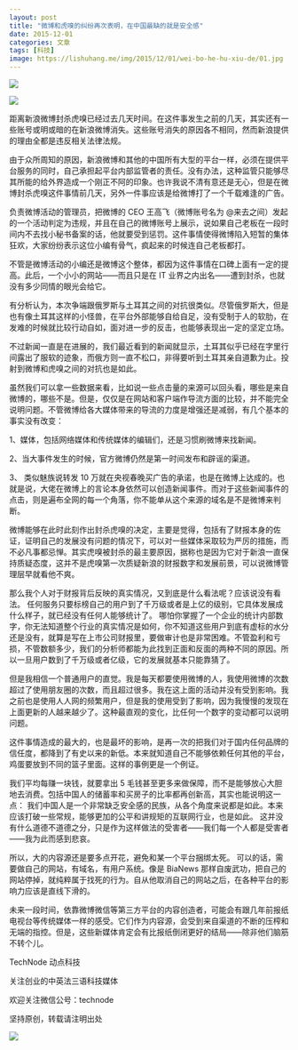 ```yaml
---
layout: post
title: "微博和虎嗅的纠纷再次表明，在中国最缺的就是安全感"
date: 2015-12-01
categories: 文章
tags: [科技]
image: https://lishuhang.me/img/2015/12/01/wei-bo-he-hu-xiu-de/01.jpg
---
```


![](http://mmbiz.qpic.cn/mmbiz/nmVQQlxOIsLEibhZDicbUMOO6ic9FaiaoLwI0CUBdlhJGv1Pq6levR3F1SK4HVHTVIZuibDdYWyicibGUdPCPQFJSBHdQ/0?wx_fmt=jpeg)

![](https://lishuhang.me/img/2015/12/01/wei-bo-he-hu-xiu-de/01.jpg)

距离新浪微博封杀虎嗅已经过去几天时间。在这件事发生之前的几天，其实还有一些账号或明或暗的在新浪微博消失。这些账号消失的原因各不相同，然而新浪提供的理由全都是违反相关法律法规。

由于众所周知的原因，新浪微博和其他的中国所有大型的平台一样，必须在提供平台服务的同时，自己承担起平台内部监管者的责任。没有办法，这种监管只能够尽其所能的给外界造成一个刚正不阿的印象。也许我说不清有意还是无心，但是在微博封杀虎嗅这件事情前几天，另外一件事应该是给微博打了一个千载难逢的广告。

负责微博活动的管理员，把微博的 CEO 王高飞（微博账号名为 @来去之间）发起的一个活动判定为违规，并且在自己的微博账号上展示，说如果自己老板在一段时间内不去找小秘书备案的话，他就要受到惩罚。这件事情使得微博陷入短暂的集体狂欢，大家纷纷表示这位小编有骨气，疯起来的时候连自己老板都打。

不管是微博活动的小编还是微博这个整体，都因为这件事情在口碑上面有一定的提高。此后，一个小小的网站——而且只是在 IT 业界之内出名——遭到封杀，也就没有多少同情的眼光会给它。

有分析认为，本次争端跟俄罗斯与土耳其之间的对抗很类似。尽管俄罗斯大，但是也有像土耳其这样的小怪兽，在平台外部能够自给自足，没有受制于人的软肋，在发难的时候就比较行动自如，面对进一步的反击，也能够表现出一定的坚定立场。

不过新闻一直是在进展的，我们最近看到的新闻就显示，土耳其似乎已经在字里行间露出了服软的迹象，而俄方则一直不松口，非得要听到土耳其亲自道歉为止。投射到微博和虎嗅之间的对抗也是如此。

虽然我们可以拿一些数据来看，比如说一些点击量的来源可以回头看，哪些是来自微博的，哪些不是。但是，仅仅是在网站和客户端作导流方面的比较，并不能完全说明问题。不管微博给各大媒体带来的导流的力度是增强还是减弱，有几个基本的事实没有改变：

1、媒体，包括网络媒体和传统媒体的编辑们，还是习惯刷微博来找新闻。

2、当大事件发生的时候，官方微博仍然是第一时间发布和辟谣的渠道。

3、 类似魅族说转发 10 万就在央视春晚买广告的承诺，也是在微博上达成的。也就是说，大佬在微博上的言论本身依然可以创造新闻事件。而对于这些新闻事件的点击，则是遍布全网的每一个角落，你不能单从这个来源的域名是不是微博来判断。

微博能够在此时此刻作出封杀虎嗅的决定，主要是觉得，包括有了财报本身的佐证，证明自己的发展没有问题的情况下，可以对一些媒体采取较为严厉的措施，而不必凡事都忌惮。其实虎嗅被封杀的最主要原因，据称也是因为它对于新浪一直保持质疑态度，这并不是虎嗅第一次质疑新浪的财报数字和发展前景，可以说微博管理层早就看他不爽。

那么我个人对于财报背后反映的真实情况，又到底是什么看法呢？应该说没有看法。 任何服务只要标榜自己的用户到了千万级或者是上亿的级别，它具体发展成什么样子，就已经没有任何人能够统计了。 哪怕你掌握了一个企业的统计内部数字，你无法知道整个行业的真实情况是如何，你不知道这些用户到底有虚标的水分还是没有，就算是写在上市公司财报里，要做审计也是非常困难。不管盈利和亏损，不管数额多少，我们的分析师都能为此找到正面和反面的两种不同的原因。所以一旦用户数到了千万级或者亿级，它的发展就基本只能靠猜了。

但是我相信一个普通用户的直觉。我是每天都要使用微博的人，我使用微博的次数超过了使用朋友圈的次数，而且超过很多。我在这上面的活动并没有受到影响。我之前也是使用人人网的频繁用户，但是我的使用受到了影响，因为我慢慢的发现在上面更新的人越来越少了。这种最直观的变化，比任何一个数字的变动都可以说明问题。

这件事情造成的最大的，也是最坏的影响，是再一次的把我们对于国内任何品牌的信任度，都降到了有史以来的新低。本来就知道自己不能够依赖任何其他的平台，鸡蛋要放到不同的篮子里面。这样的事例更是一个例证。

我们平均每赚一块钱，就要拿出 5 毛钱甚至更多来做保障，而不是能够放心大胆地去消费。包括中国人的储蓄率和买房子的比率都再创新高，其实也能说明这一点： 我们中国人是一个非常缺乏安全感的民族，从各个角度来说都是如此。本来应该打破一些常规，能够更加的公平和讲规矩的互联网行业，也是如此。 这并没有什么道德不道德之分，只是作为这样做法的受害者——我们每一个人都是受害者——我为此而感到悲哀。

所以，大的内容源还是要多点开花，避免和某一个平台捆绑太死。 可以的话，需要做自己的网站，有域名，有用户系统。像是 BiaNews 那样自废武功，把自己的网站停掉，就纯粹属于找死的行为。自从他取消自己的网站之后，在各种平台的影响力应该是直线下滑的。

未来一段时间，依靠微博微信等第三方平台的内容创造者，可能会有跟几年前报纸电视台等传统媒体一样的感受。它们作为内容源，会受到来自渠道的不断的压榨和无端的指控。但是，这些新媒体肯定会有比报纸倒闭更好的结局——除非他们脑筋不转个儿。

TechNode 动点科技

关注创业的中英法三语科技媒体

欢迎关注微信公号：technode

坚持原创，转载请注明出处

![](https://lishuhang.me/img/2015/12/01/wei-bo-he-hu-xiu-de/02.png)